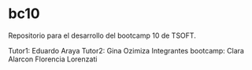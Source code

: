# bc10
Repositorio para el desarrollo del bootcamp 10 de TSOFT.

Tutor1: Eduardo Araya
Tutor2: Gina Ozimiza
Integrantes bootcamp:
Clara Alarcon
Florencia Lorenzati